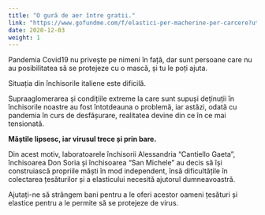```yaml
---
title: "O gură de aer între gratii."
link: "https://www.gofundme.com/f/elastici-per-macherine-per-carcere?utm_source=customer&utm_medium=copy_link&utm_campaign=p_cf+share-flow-1"
date: 2020-12-03
weight: 1
---
```


Pandemia Covid19 nu privește pe nimeni în față, dar sunt persoane care nu au posibilitatea să se protejeze cu o mască, și tu le poți ajuta.

Situația din închisorile italiene este dificilă.

Supraaglomerarea și condițiile extreme la care sunt supuși deținuții în închisorile noastre au fost întotdeauna o problemă, iar astăzi, odată cu pandemia în curs de desfășurare, realitatea devine din ce în ce mai tensionată. 

**Măștile lipsesc, iar virusul trece și prin bare.**

Din acest motiv, laboratoarele închisorii Alessandria “Cantiello Gaeta”, închisoarea Don Soria și închisoarea “San Michele” au decis să își construiască propriile măști în mod independent, însă dificultățile în colectarea țesăturilor și a elasticului necesită ajutorul dumneavoastră.

Ajutați-ne să strângem bani pentru a le oferi acestor oameni țesături și elastice pentru a le permite să se protejeze de virus.
